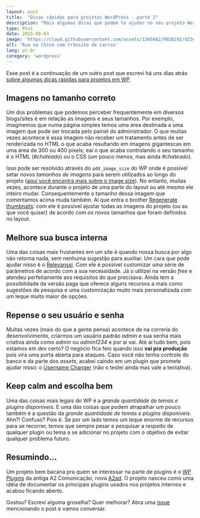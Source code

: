 ```yaml
---
layout: post
title:  "Dicas rápidas para projetos WordPress - parte 2"
description: "Mais algumas dicas que podem te ajudar no seu projeto WordPress."
type: Post
date: 2015-08-03
image: 'https://cloud.githubusercontent.com/assets/1345662/9028292/d234a1e2-394a-11e5-9fac-32b03a8231fe.jpg'
alt: 'Rua na China com trânsito de carros'
lang: pt-br
category: 'wordpress'
---
```


Esse post é a continuação de um outro post que escrevi há uns dias atrás [sobre algumas dicas rápidas para projetos em WP](/dicas-rapidas-wordpress/).

## Imagens no tamanho correto

Um dos problemas que podemos perceber frequentemente em diversos blogs/sites é em relação as imagens e seus tamanhos. Por exemplo, imaginemos que numa página simples temos uma área destinada a uma imagem que pode ser trocada pelo painel do administrador. O que muitas vezes acontece é essa imagem não receber um tratamento antes de ser renderizada no HTML o que acaba resultando em imagens gigantescas em uma área de 300 ou 400 pixels; eaí o que acaba controlando o seu tamanho é o HTML (*#chateado*) ou o CSS (um pouco menos, mas ainda *#chateado*).

Isso pode ser resolvido através do `add_image_size` do WP onde é possível setar novos *tamanhos de imagens* para serem utilizados ao longo do projeto ([aqui você encontra mais sobre o image size](https://codex.wordpress.org/Function_Reference/add_image_size)). No entanto, muitas vezes, acontece durante o projeto de uma parte do layout ou até mesmo ele inteiro mudar. Consequentemente o tamanho dessa imagem que comentamos acima muda também. Aí que entra o brother [Regenerate thumbnails](https://wordpress.org/plugins/regenerate-thumbnails/): com ele é possível ajustar todas as imagens do projeto (ou as que você quiser) de acordo com os novos tamanhos que foram definidos no layout.

## Melhore sua busca interna

Uma das coisas mais frustantes em um site é quando nossa busca por algo não retorna nada, sem nenhuma sugestão para auxiliar. Um cara que pode ajudar nisso é o [Relevanssi](https://wordpress.org/plugins/relevanssi/). Com ele é possível customizar uma série de parâmetros de acordo com a sua necessidade. Já o utilizei na versão *free* e atendeu perfeitamente aos requisitos do que precisava. Ainda tem a possibilidade da versão paga que oferece alguns recursos a mais como sugestões de pesquisa e uma customização muito mais personalizada com um leque muito maior de opções.

## Repense o seu usuário e senha

Muitas vezes (mais do que a gente pensa) acontece de na correria do desenvolvimento, criarmos um usuário padrão *admin* e sua senha mais criativa ainda como *admin* ou *admin1234* e por aí vai. Até aí tudo bem, pois estamos em *dev* certo? O negócio fica feio quando isso **vai pra produção** pois vira uma porta aberta para ataques. Caso você não tenha controle do banco e da parte dos *assets*, acabei caindo em um plugin que promete ajudar nisso: o [Username Changer](https://wordpress.org/plugins/username-changer/) (não o testei ainda mas vale a tentativa).

## Keep calm and escolha bem

Uma das coisas mais legais do WP é a *grande quantidade de temas e plugins disponíveis*. E uma das coisas que podem atrapalhar um pouco também é a questão da *grande quantidade de temas e plugins disponíveis*. Ahn?! Confuso? Pois é. Se por um lado temos um leque enorme de recursos para se recorrer, temos que sempre pesar e pesquisar a respeito de qualquer plugin ou tema a se adicionar no projeto com o objetivo de evitar qualquer problema futuro.

## Resumindo...

Um projeto bem bacana pra quem se interessar na parte de plugins é o [WP Plugins](http://lab.a2comunicacao.com.br/wp-plugins/) da antiga A2 Comunicação, nova [A2ad](http://a2ad.com.br/). O projeto nasceu como uma idéia de documentar os principais plugins usados nos projetos internos e acabou ficando aberto.

Gostou? Escrevi alguma groselha? Quer melhorar? Abra uma [issue](https://github.com/raphaelfabeni/raphaelfabeni.github.io/issues) mencionando o post e vamos conversar.
